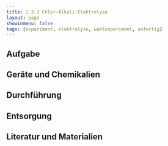 ```yaml
---
title: 1.3.3 Chlor-Alkali-Elektrolyse
layout: page
showinmenu: false
tags: [experiment, elektrolyse, wahlexperiment, unfertig]
---
```


## Aufgabe

## Geräte und Chemikalien

## Durchführung

## Entsorgung

## Literatur und Materialien
